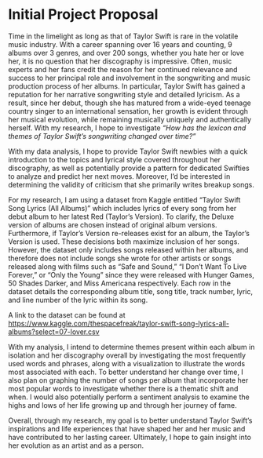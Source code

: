 # Initial Project Proposal

Time in the limelight as long as that of Taylor Swift is rare in the volatile music industry. With a career spanning over 16 years and counting, 9 albums over 3 genres, and over 200 songs, whether you hate her or love her, it is no question that her discography is impressive. Often, music experts and her fans credit the reason for her continued relevance and success to her principal role and involvement in the songwriting and music production process of her albums. In particular, Taylor Swift has gained a reputation for her narrative songwriting style and detailed lyricism. As a result, since her debut, though she has matured from a wide-eyed teenage country singer to an international sensation, her growth is evident through her musical evolution, while remaining musically uniquely and authentically herself. With my research, I hope to investigate *“How has the lexicon and themes of Taylor Swift’s songwriting changed over time?”* 
 
With my data analysis, I hope to provide Taylor Swift newbies with a quick introduction to the topics and lyrical style covered throughout her discography, as well as potentially provide a pattern for dedicated Swifties to analyze and predict her next moves. Moreover, I’d be interested in determining the validity of criticism that she primarily writes breakup songs. 

For my research, I am using a dataset from Kaggle entitled “Taylor Swift Song Lyrics (All Albums)” which includes lyrics of every song from her debut album to her latest Red (Taylor’s Version). To clarify, the Deluxe version of albums are chosen instead of original album versions. Furthermore, if Taylor’s Version re-releases exist for an album, the Taylor’s Version is used. These decisions both maximize inclusion of her songs. However, the dataset only includes songs released within her albums, and therefore does not include songs she wrote for other artists or songs released along with films such as “Safe and Sound,” “I Don’t Want To Live Forever,” or “Only the Young” since they were released with Hunger Games, 50 Shades Darker, and Miss Americana respectively. Each row in the dataset details the corresponding album title, song title, track number, lyric, and line number of the lyric within its song.

A link to the dataset can be found at https://www.kaggle.com/thespacefreak/taylor-swift-song-lyrics-all-albums?select=07-lover.csv 

With my analysis, I intend to determine themes present within each album in isolation and her discography overall by investigating the most frequently used words and phrases, along with a visualization to illustrate the words most associated with each. To better understand her change over time, I also plan on graphing the number of songs per album that incorporate her most popular words to investigate whether there is a thematic shift and when. I would also potentially perform a sentiment analysis to examine the highs and lows of her life growing up and through her journey of fame. 

Overall, through my research, my goal is to better understand Taylor Swift’s inspirations and life experiences that have shaped her and her music and have contributed to her lasting career. Ultimately, I hope to gain insight into her evolution as an artist and as a person. 

